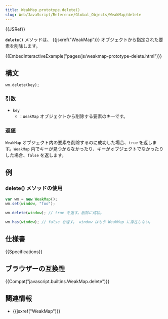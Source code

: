 ```yaml
---
title: WeakMap.prototype.delete()
slug: Web/JavaScript/Reference/Global_Objects/WeakMap/delete
---
```


{{JSRef}}

**`delete()`** メソッドは、 {{jsxref("WeakMap")}} オブジェクトから指定された要素を削除します。

{{EmbedInteractiveExample("pages/js/weakmap-prototype-delete.html")}}

## 構文

```
wm.delete(key);
```

### 引数

- `key`
  - : `WeakMap` オブジェクトから削除する要素のキーです。

### 返値

`WeakMap` オブジェクト内の要素を削除するのに成功した場合、`true` を返します。`WeakMap` 内でキーが見つからなかったり、キーがオブジェクトでなかったりした場合、`false` を返します。

## 例

### delete() メソッドの使用

```js
var wm = new WeakMap();
wm.set(window, "foo");

wm.delete(window); // true を返す。削除に成功。

wm.has(window); // false を返す。 window はもう WeakMap に存在しない。
```

## 仕様書

{{Specifications}}

## ブラウザーの互換性

{{Compat("javascript.builtins.WeakMap.delete")}}

## 関連情報

- {{jsxref("WeakMap")}}
